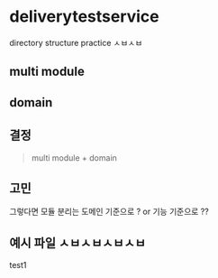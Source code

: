 # deliverytestservice
directory structure practice ㅅㅂㅅㅂ


## multi module

## domain

## 결정
> multi module + domain

## 고민
그렇다면 모듈 분리는 도메인 기준으로 ? or 기능 기준으로 ??

## 예시 파일 ㅅㅂㅅㅂㅅㅂㅅㅂ
test1
